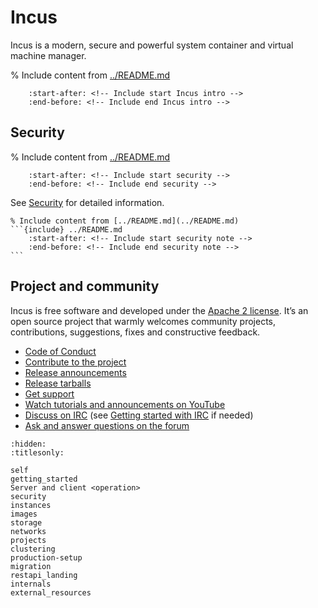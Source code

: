 # Incus

Incus is a modern, secure and powerful system container and virtual machine manager.

% Include content from [../README.md](../README.md)
```{include} ../README.md
    :start-after: <!-- Include start Incus intro -->
    :end-before: <!-- Include end Incus intro -->
```

## Security

% Include content from [../README.md](../README.md)
```{include} ../README.md
    :start-after: <!-- Include start security -->
    :end-before: <!-- Include end security -->
```

See [Security](security.md) for detailed information.

````{important}
% Include content from [../README.md](../README.md)
```{include} ../README.md
    :start-after: <!-- Include start security note -->
    :end-before: <!-- Include end security note -->
```
````

## Project and community

Incus is free software and developed under the [Apache 2 license](https://www.apache.org/licenses/LICENSE-2.0).
It’s an open source project that warmly welcomes community projects, contributions, suggestions, fixes and constructive feedback.

- [Code of Conduct](https://github.com/lxc/incus/blob/main/CODE_OF_CONDUCT.md)
- [Contribute to the project](contributing.md)
- [Release announcements](https://discourse.ubuntu.com/c/lxd/news/)
- [Release tarballs](https://github.com/lxc/incus/releases/)
- [Get support](support.md)
- [Watch tutorials and announcements on YouTube](https://www.youtube.com/c/Incusvideos)
- [Discuss on IRC](https://web.libera.chat/#lxd) (see [Getting started with IRC](https://discuss.linuxcontainers.org/t/getting-started-with-irc/11920) if needed)
- [Ask and answer questions on the forum](https://discourse.ubuntu.com/c/lxd/)

```{toctree}
:hidden:
:titlesonly:

self
getting_started
Server and client <operation>
security
instances
images
storage
networks
projects
clustering
production-setup
migration
restapi_landing
internals
external_resources
```
